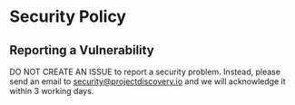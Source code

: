 # Security Policy

## Reporting a Vulnerability

DO NOT CREATE AN ISSUE to report a security problem. Instead, please send an email to security@projectdiscovery.io and we will acknowledge it within 3 working days.
